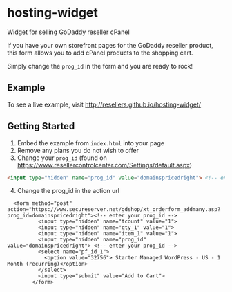 hosting-widget
=============

Widget for selling GoDaddy reseller cPanel

If you have your own storefront pages for the GoDaddy reseller product, this form allows you to add cPanel products to the shopping cart.

Simply change the `prog_id` in the form and you are ready to rock!

## Example

To see a live example, visit http://resellers.github.io/hosting-widget/

## Getting Started

1. Embed the example from `index.html` into your page
2. Remove any plans you do not wish to offer
3. Change your `prog_id` (found on https://www.resellercontrolcenter.com/Settings/default.aspx)
```html
<input type="hidden" name="prog_id" value="domainspricedright"> <!-- enter your prog_id -->
```
4. Change the prog_id in the action url

```
  <form method="post" action="https://www.secureserver.net/gdshop/xt_orderform_addmany.asp?prog_id=domainspricedright"><!-- enter your prog_id -->
          <input type="hidden" name="tcount" value="1">
          <input type="hidden" name="qty_1" value="1">
          <input type="hidden" name="item_1" value="1">
          <input type="hidden" name="prog_id" value="domainspricedright"> <!-- enter your prog_id -->
          <select name="pf_id_1">
            <option value="32756"> Starter Managed WordPress - US - 1 Month (recurring)</option>
          </select>
          <input type="submit" value="Add to Cart">
        </form>


```
